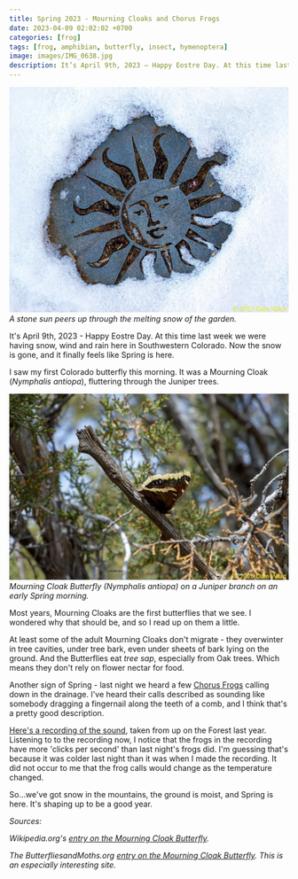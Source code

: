 ```yaml
---
title: Spring 2023 - Mourning Cloaks and Chorus Frogs
date: 2023-04-09 02:02:02 +0700
categories: [frog]
tags: [frog, amphibian, butterfly, insect, hymenoptera]
image: images/IMG_0638.jpg
description: It’s April 9th, 2023 – Happy Eostre Day. At this time last week we were having snow, wind and rain here in Southwestern Colorado. Now the snow is gone, and it finally feels like Spring is here. I saw my…
---
```


![picture](images/IMG_0638.jpg)
*A stone sun peers up through the melting snow of the garden.*

It's April 9th, 2023 - Happy Eostre Day. At this time last week we were having snow, wind and rain here in Southwestern Colorado. Now the snow is gone, and it finally feels like Spring is here.

I saw my first Colorado butterfly this morning. It was a Mourning Cloak (_Nymphalis antiopa_), fluttering through the Juniper trees.

![picture](images/IMG_0642.jpg)
*Mourning Cloak Butterfly (_Nymphalis antiopa_) on a Juniper branch on an early Spring morning.*

Most years, Mourning Cloaks are the first butterflies that we see. I wondered why that should be, and so I read up on them a little.

At least some of the adult Mourning Cloaks don't migrate - they overwinter in tree cavities, under tree bark, even under sheets of bark lying on the ground. And the Butterflies eat _tree sap_, especially from Oak trees. Which means they don't rely on flower nectar for food.

Another sign of Spring - last night we heard a few [Chorus Frogs](https://tightloop.com/blog/2022/09/07/an-encounter-with-a-western-chorus-frog-pseudacris-triseriata/) calling down in the drainage. I've heard their calls described as sounding like somebody dragging a fingernail along the teeth of a comb, and I think that's a pretty good description.

[Here's a recording of the sound](https://www.youtube.com/watch?v=8ZhMjqrtgRI), taken from up on the Forest last year. Listening to to the recording now, I notice that the frogs in the recording have more 'clicks per second' than last night's frogs did. I'm guessing that's because it was colder last night than it was when I made the recording. It did not occur to me that the frog calls would change as the temperature changed.

So...we've got snow in the mountains, the ground is moist, and Spring is here. It's shaping up to be a good year.

_Sources:_

_Wikipedia.org's [entry on the Mourning Cloak Butterfly](https://en.wikipedia.org/wiki/Nymphalis_antiopa)._

_The ButterfliesandMoths.org [entry on the Mourning Cloak Butterfly](https://www.butterfliesandmoths.org/species/Nymphalis-antiopa). This is an especially interesting site._
